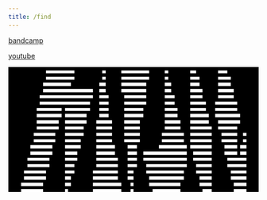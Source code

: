 ```yaml
---
title: /find
---
```


<a href="https://enoodle.bandcamp.com">bandcamp</a>

<a href="https://www.youtube.com/@enoodle">youtube</a>

![noodle text banner](docs/assets/noodle_banner2-512px.png)
